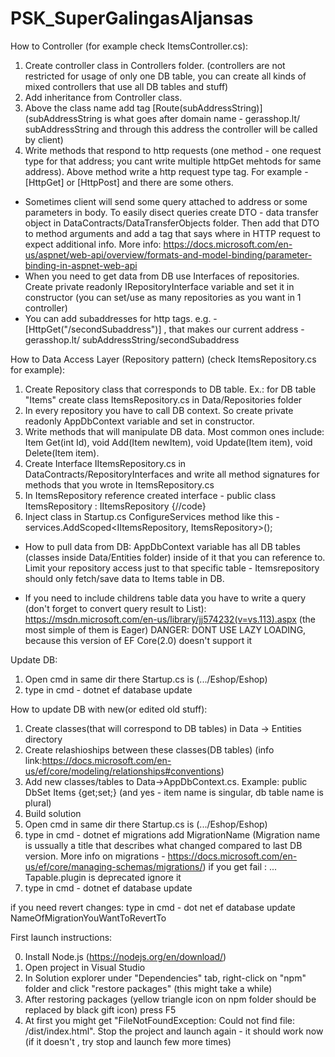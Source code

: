 # PSK_SuperGalingasAljansas

How to Controller (for example check ItemsController.cs):
1. Create controller class in Controllers folder. (controllers are not restricted for usage of only one DB table, you can create all kinds of mixed controllers that use all DB tables and stuff)
2. Add inheritance from Controller class.
3. Above the class name add tag [Route(subAddressString)] (subAddressString is what goes after domain name - gerasshop.lt/ subAddressString and through this address the controller will be called by client)
4. Write methods that respond to http requests (one method - one request type for that address; you cant write multiple httpGet mehtods for same address). Above method write a http request type tag. For example - [HttpGet] or [HttpPost] and there are some others.
* Sometimes client will send some query attached to address or some parameters in body. To easily disect queries create DTO - data transfer object in DataContracts/DataTransferObjects folder. Then add that DTO to method arguments and add a tag that says where in HTTP request to expect additional info. More info: https://docs.microsoft.com/en-us/aspnet/web-api/overview/formats-and-model-binding/parameter-binding-in-aspnet-web-api
* When you need to get data from DB use Interfaces of repositories. Create private readonly IRepositoryInterface variable and set it in constructor (you can set/use as many repositories as you want in 1 controller)
* You can add subaddresses for http tags. e.g. - [HttpGet("/secondSubaddress")] , that makes our current address -   gerasshop.lt/ subAddressString/secondSubaddress

How to Data Access Layer (Repository pattern) (check ItemsRepository.cs for example):
1. Create Repository class that corresponds to DB table. Ex.: for DB table "Items" create class ItemsRepository.cs in Data/Repositories folder
2. In every repository you have to call DB context. So create private readonly AppDbContext variable and set in constructor.
3. Write methods that will manipulate DB data. Most common ones include: Item Get(int Id), void Add(Item newItem), void Update(Item item), void Delete(Item item).
4. Create Interface IItemsRepository.cs in DataContracts/RepositoryInterfaces and write all method signatures for methods that you wrote in ItemsRepository.cs
5. In ItemsRepository reference created interface - public class ItemsRepository : IItemsRepository {//code}
6. Inject class in Startup.cs ConfigureServices method like this - services.AddScoped<IItemsRepository, ItemsRepository>();

* How to pull data from DB: AppDbContext variable has all DB tables (classes inside Data/Entities folder) inside of it that you can reference to. Limit your repository access just to that specific table - Itemsrepository should only fetch/save data to Items table in DB.

* If you need to include childrens table data you have to write a query (don't forget to convert query result to List):
https://msdn.microsoft.com/en-us/library/jj574232(v=vs.113).aspx (the most simple of them is Eager) DANGER: DONT USE LAZY LOADING, because this version of EF Core(2.0) doesn't support it


Update DB:
1. Open cmd in same dir there Startup.cs is (.../Eshop/Eshop)
2. type in cmd - dotnet ef database update

How to update DB with new(or edited old stuff):
1. Create classes(that will correspond to DB tables) in Data -> Entities directory
2. Create relashioships between these classes(DB tables) (info link:https://docs.microsoft.com/en-us/ef/core/modeling/relationships#conventions)
3. Add new classes/tables to Data->AppDbContext.cs. Example: public DbSet<Item> Items {get;set;} (and yes - item name is singular, db table name is plural)
4. Build solution
5. Open cmd in same dir there Startup.cs is (.../Eshop/Eshop)
6. type in cmd - dotnet ef migrations add MigrationName (Migration name is ussually a title that describes what changed compared to last DB version. More info on migrations - https://docs.microsoft.com/en-us/ef/core/managing-schemas/migrations/)
if you get fail : ... Tapable.plugin is deprecated ignore it
7. type in cmd - dotnet ef database update

if you need revert changes:
type in cmd - dot net ef database update NameOfMigrationYouWantToRevertTo


First launch instructions:

0. Install Node.js (https://nodejs.org/en/download/)
1. Open project in Visual Studio
2. In Solution explorer under "Dependencies" tab, right-click on "npm" folder and click "restore packages" (this might take a while)
3. After restoring packages (yellow triangle icon on npm folder should be replaced by black gift icon) press F5
4. At first you might get "FileNotFoundException: Could not find file: /dist/index.html". Stop the project and launch again - it should work now (if it doesn't , try stop and launch few more times)
